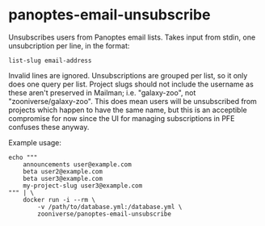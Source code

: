 # panoptes-email-unsubscribe

Unsubscribes users from Panoptes email lists. Takes input from stdin, one
unsubcription per line, in the format:

```
list-slug email-address
```

Invalid lines are ignored. Unsubscriptions are grouped per list, so it only does
one query per list. Project slugs should not include the username as these
aren't preserved in Mailman; i.e.  "galaxy-zoo", not "zooniverse/galaxy-zoo".
This does mean users will be unsubscribed from projects which happen to have the
same name, but this is an acceptible compromise for now  since the UI for
managing subscriptions in PFE confuses these anyway.

Example usage:

```
echo """
    announcements user@example.com
    beta user2@example.com
    beta user3@example.com
    my-project-slug user3@example.com
""" | \
    docker run -i --rm \
        -v /path/to/database.yml:/database.yml \
        zooniverse/panoptes-email-unsubscribe
```
